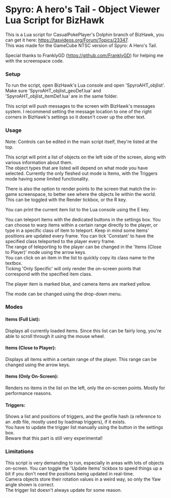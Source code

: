 # Spyro: A hero's Tail - Object Viewer Lua Script for BizHawk

This is a Lua script for CasualPokePlayer's Dolphin branch of BizHawk, you can get it here: https://tasvideos.org/Forum/Topics/23347.
<br>This was made for the GameCube NTSC version of Spyro: A Hero's Tail.

Special thanks to FranklyGD (https://github.com/FranklyGD) for helping me with the screenspace code.

### Setup

To run the script, open BizHawk's Lua console and open 'SpyroAHT_objlist'. Make sure 'SpyroAHT_objlist_geoDef.lua' and 'SpyroAHT_objlist_itemDef.lua' are in the same folder.

This script will push messages to the screen with BizHawk's messages system. I recommend setting the message location to one of the right corners in BizHawk's settings so it doesn't cover up the other text.

### Usage

Note: Controls can be edited in the main script itself, they're listed at the top.

This script will print a list of objects on the left side of the screen, along with various information about them.<br>
The object types that are listed will depend on what mode you have selected. Currently the only fleshed out mode is Items, with the Triggers mode having some limited functionality.

There is also the option to render points to the screen that match the in-game screenspace, to better see where the objects lie within the world. This can be toggled with the Render tickbox, or the R key.

You can print the current item list to the Lua console using the E key.

You can teleport items with the dedicated buttons in the settings box. You can choose to warp items within a certain range directly to the player, or type in a specific class of item to teleport. Keep in mind some items' positions are updated every frame. You can tick 'Constant' to have the specified class teleported to the player every frame.<br>
The range of teleporting to the player can be changed in the 'Items (Close to Player)' mode using the arrow keys.<br>
You can click on an item in the list to quickly copy its class name to the textbox.<br>
Ticking 'Only Specific' will only render the on-screen points that correspond with the specified item class.

The player item is marked blue, and camera items are marked yellow.

The mode can be changed using the drop-down menu.

### Modes

#### Items (Full List):
Displays all currently loaded items. Since this list can be fairly long, you're able to scroll through it using the mouse wheel.

#### Items (Close to Player):
Displays all items within a certain range of the player. This range can be changed using the arrow keys.

#### Items (Only On-Screen):
Renders no items in the list on the left, only the on-screen points. Mostly for performance reasons.

#### Triggers:
Shows a list and positions of triggers, and the geofile hash (a reference to an .edb file, mostly used by loadmap triggers), if it exists.<br>
You have to update the trigger list manually using the button in the settings box.<br>
Beware that this part is still very experimental!

### Limitations
This script is very demanding to run, especially in areas with lots of objects on-screen. You can toggle the 'Update Items' tickbox to speed things up a bit if you don't need the positions being updated in real-time.<br>
Camera objects store their rotation values in a weird way, so only the Yaw angle shown is correct.<br>
The trigger list doesn't always update for some reason.
